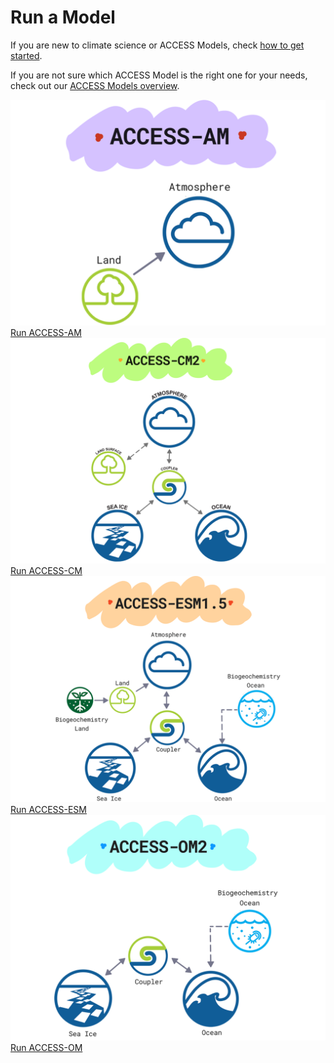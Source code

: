 # <div class="highlight-bg">Run a Model</div>
If you are new to climate science or ACCESS Models, check [how to get started](../../../get_started).

If you are not sure which ACCESS Model is the right one for your needs, check out our
[ACCESS Models overview](../).

<div class="card-container">
    <a href="run-access-am" class="squared-card default-text-color">
        <div class="squared-card-image-container">
            <img class="img-cover image-background" src="../../assets/model-config-logos/access-am-config.png" alt="ACCESS-AM">
        </div>
        <div class="squared-card-text-container highlight-bg bg-color-like-tab bold">   
            Run ACCESS-AM
        </div>
    </a>
    <a href="run-access-cm" class="squared-card default-text-color">
        <div class="squared-card-image-container">
            <img class="img-cover image-background" src="../../assets/model-config-logos/access-cm2-config.png" alt="ACCESS-CM">
        </div>
        <div class="squared-card-text-container highlight-bg bg-color-like-tab bold">   
            Run ACCESS-CM
        </div>
    </a>
    <a href="run-access-esm" class="squared-card default-text-color">
        <div class="squared-card-image-container">
            <img class="img-cover image-background" src="../../assets/model-config-logos/access-esm-config.png" alt="ACCESS-ESM">
        </div>
        <div class="squared-card-text-container highlight-bg bg-color-like-tab bold">   
            Run ACCESS-ESM
        </div>
    </a>
    <a href="run-access-om" class="squared-card default-text-color">
        <div class="squared-card-image-container">
            <img class="img-cover image-background" src="../../assets/model-config-logos/access-om2-config.png" alt="ACCESS-OM">
        </div>
        <div class="squared-card-text-container highlight-bg bg-color-like-tab bold">   
            Run ACCESS-OM
        </div>
    </a>
</div>
